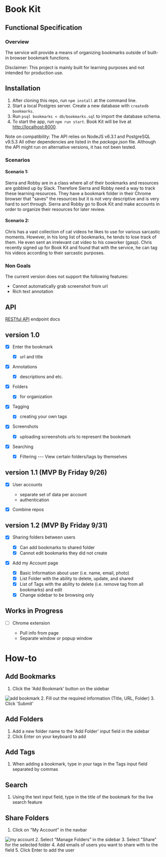 # Book Kit

## Functional Specification

### Overview

The service will provide a means of organizing bookmarks outside of built-in browser bookmark functions.

Disclaimer: This project is mainly built for learning purposes and not intended for production use.

## Installation

1. After cloning this repo, run `npm install` at the command line.
2. Start a local Postgres server. Create a new database with `createdb bookmarks`.
3. Run `psql bookmarks < db/bookmarks.sql` to import the database schema.
4. To start the app, run `npm run start`. Book Kit will be live at <http://localhost:8000>.

Note on compatibility: The API relies on NodeJS v6.3.1 and PostgreSQL v9.5.3 All other dependencies are listed in the _package.json_ file. Although the API might run on alternative versions, it has not been tested.

### Scenarios

#### Scenario 1:

Sierra and Robby are in a class where all of their bookmarks and resources are gobbled up by Slack. Therefore Sierra and Robby need a way to track these learning resources. They have a bookmark folder in their Chrome browser that "saves" the resources but it is not very descriptive and is very hard to sort through. Sierra and Robby go to Book Kit and make accounts in order to organize their resources for later review.

#### Scenario 2:

Chris has a vast collection of cat videos he likes to use for various sarcastic moments. However, in his long list of bookmarks, he tends to lose track of them. He even sent an irrelevant cat video to his coworker (gasp). Chris recently signed up for Book Kit and found that with the service, he can tag his videos according to their sarcastic purposes.

### Non Goals

The current version does not support the following features:

- Cannot automatically grab screenshot from url
- Rich text annotation

## API

[RESTful API](documentation/api.md) endpoint docs

## version 1.0

- [x] Enter the bookmark

  - [x] url and title

- [x] Annotations

  - [x] descriptions and etc.

- [x] Folders

  - [x] for organization

- [x] Tagging

  - [x] creating your own tags

- [x] Screenshots

  - [x] uploading screenshots urls to represent the bookmark

- [x] Searching

  - [x] Filtering --- View certain folders/tags by themselves

## version 1.1 (MVP By Friday 9/26)

- [x] User accounts

  - separate set of data per account
  - authentication

- [x] Combine repos

## version 1.2 (MVP By Friday 9/31)

- [x] Sharing folders between users

  - [x] Can add bookmarks to shared folder
  - [x] Cannot edit bookmarks they did not create

- [x] Add my Account page

  - [x] Basic Information about user (i.e. name, email, photo)
  - [x] List Folder with the ability to delete, update, and shared
  - [x] List of Tags with the ability to delete (i.e. remove tag from all bookmarks) and edit
  - [x] Change sidebar to be browsing only

## Works in Progress

- [ ] Chrome extension

  - Pull info from page
  - Separate window or popup window

# How-to

## Add Bookmarks

1. Click the 'Add Bookmark' button on the sidebar

![add bookmark](http://i.imgur.com/yWhdWah.png)
2. Fill out the required information (Title, URL, Folder)
3. Click 'Submit'

## Add Folders

1. Add a new folder name to the 'Add Folder' input field in the sidebar
2. Click Enter on your keyboard to add

## Add Tags

1. When adding a bookmark, type in your tags in the Tags input field separated by commas

## Search

1. Using the text input field, type in the title of the bookmark for the live search feature

## Share Folders

1. Click on "My Account" in the navbar

![my account](http://i.imgur.com/pUkSQkS.png)
2. Select "Manage Folders" in the sidebar
3. Select "Share" for the selected folder
4. Add emails of users you want to share with to the field
5. Click Enter to add the user
